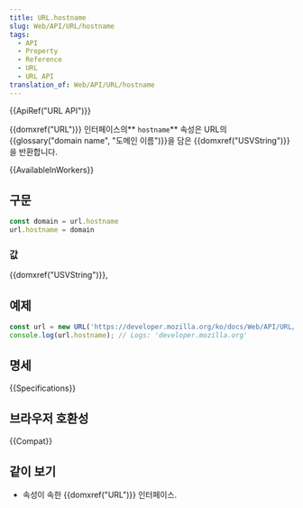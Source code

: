 ```yaml
---
title: URL.hostname
slug: Web/API/URL/hostname
tags:
  - API
  - Property
  - Reference
  - URL
  - URL API
translation_of: Web/API/URL/hostname
---
```

{{ApiRef("URL API")}}

{{domxref("URL")}} 인터페이스의** `hostname`** 속성은 URL의 {{glossary("domain name", "도메인 이름")}}을 담은 {{domxref("USVString")}}을 반환합니다.

{{AvailableInWorkers}}

## 구문

```js
const domain = url.hostname
url.hostname = domain
```

### 값

{{domxref("USVString")}},

## 예제

```js
const url = new URL('https://developer.mozilla.org/ko/docs/Web/API/URL/hostname');
console.log(url.hostname); // Logs: 'developer.mozilla.org'
```

## 명세

{{Specifications}}

## 브라우저 호환성

{{Compat}}

## 같이 보기

- 속성이 속한 {{domxref("URL")}} 인터페이스.
